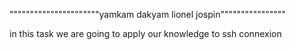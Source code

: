 """"""""""""""""""""""yamkam dakyam lionel jospin""""""""""""""""

in this task we are going to apply our knowledge to ssh connexion
